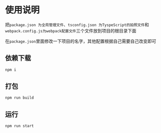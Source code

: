 # 使用说明

把`package.json 为全局管理文件`、`tsconfig.json 为TyspeScript的拍照文件`和`webpack.config.js为webpack配置文件`三个文件放到项目的根目录下面

在`package.json`里面修改一下项目的名字，其他配置根据自己需要自己改变即可

## 依赖下载

```bash
npm i
```

## 打包

```bash
npm run build
```

## 运行

```bash
npm run start
```

